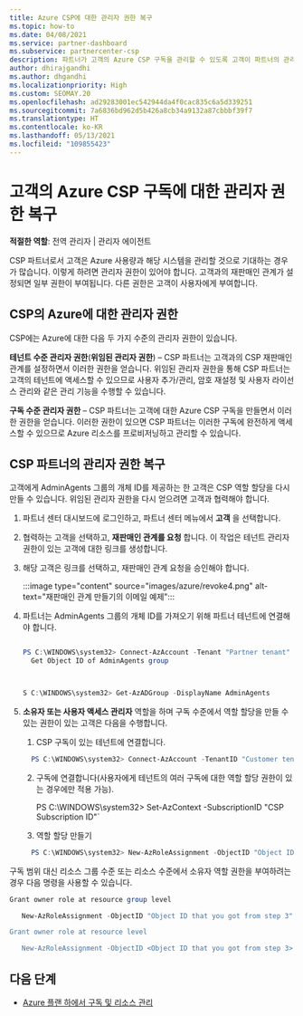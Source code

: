 ```yaml
---
title: Azure CSP에 대한 관리자 권한 복구
ms.topic: how-to
ms.date: 04/08/2021
ms.service: partner-dashboard
ms.subservice: partnercenter-csp
description: 파트너가 고객의 Azure CSP 구독을 관리할 수 있도록 고객이 파트너의 관리자 권한을 복구하도록 돕는 방법에 대해 알아봅니다.
author: dhirajgandhi
ms.author: dhgandhi
ms.localizationpriority: High
ms.custom: SEOMAY.20
ms.openlocfilehash: ad29283001ec542944da4f0cac835c6a5d339251
ms.sourcegitcommit: 7a6836bd962d5b426a8cb34a9132a87cbbbf39f7
ms.translationtype: HT
ms.contentlocale: ko-KR
ms.lasthandoff: 05/13/2021
ms.locfileid: "109855423"
---
```

# <a name="reinstate-admin-privileges-for-a-customers-azure-csp-subscriptions"></a>고객의 Azure CSP 구독에 대한 관리자 권한 복구  

**적절한 역할**: 전역 관리자 | 관리자 에이전트

CSP 파트너로서 고객은 Azure 사용량과 해당 시스템을 관리할 것으로 기대하는 경우가 많습니다. 이렇게 하려면 관리자 권한이 있어야 합니다. 고객과의 재판매인 관계가 설정되면 일부 권한이 부여됩니다. 다른 권한은 고객이 사용자에게 부여합니다.

## <a name="admin-privileges-for-azure-in-csp"></a>CSP의 Azure에 대한 관리자 권한

CSP에는 Azure에 대한 다음 두 가지 수준의 관리자 권한이 있습니다.

**테넌트 수준 관리자 권한**(**위임된 관리자 권한**) – CSP 파트너는 고객과의 CSP 재판매인 관계를 설정하면서 이러한 권한을 얻습니다. 위임된 관리자 권한을 통해 CSP 파트너는 고객의 테넌트에 액세스할 수 있으므로 사용자 추가/관리, 암호 재설정 및 사용자 라이선스 관리와 같은 관리 기능을 수행할 수 있습니다.

**구독 수준 관리자 권한** – CSP 파트너는 고객에 대한 Azure CSP 구독을 만들면서 이러한 권한을 얻습니다. 이러한 권한이 있으면 CSP 파트너는 이러한 구독에 완전하게 액세스할 수 있으므로 Azure 리소스를 프로비저닝하고 관리할 수 있습니다.

## <a name="reinstate-csp-partners-admin-privileges"></a>CSP 파트너의 관리자 권한 복구

고객에게 AdminAgents 그룹의 개체 ID를 제공하는 한 고객은 CSP 역할 할당을 다시 만들 수 있습니다. 위임된 관리자 권한을 다시 얻으려면 고객과 협력해야 합니다.

1. 파트너 센터 대시보드에 로그인하고, 파트너 센터 메뉴에서 **고객** 을 선택합니다.

2. 협력하는 고객을 선택하고, **재판매인 관계를 요청** 합니다. 이 작업은 테넌트 관리자 권한이 있는 고객에 대한 링크를 생성합니다.

3. 해당 고객은 링크를 선택하고, 재판매인 관계 요청을 승인해야 합니다.

   :::image type="content" source="images/azure/revoke4.png" alt-text="재판매인 관계 만들기의 이메일 예제":::

4. 파트너는 AdminAgents 그룹의 개체 ID를 가져오기 위해 파트너 테넌트에 연결해야 합니다.

  
    ```powershell

    PS C:\WINDOWS\system32> Connect-AzAccount -Tenant "Partner tenant"
      Get Object ID of AdminAgents group
   
    

   S C:\WINDOWS\system32> Get-AzADGroup -DisplayName AdminAgents
    ```


5. **소유자 또는 사용자 액세스 관리자** 역할을 하며 구독 수준에서 역할 할당을 만들 수 있는 권한이 있는 고객은 다음을 수행합니다.


    1. CSP 구독이 있는 테넌트에 연결합니다.
      ```powershell
        PS C:\WINDOWS\system32> Connect-AzAccount -TenantID "Customer tenant"
      ```

    2. 구독에 연결합니다(사용자에게 테넌트의 여러 구독에 대한 역할 할당 권한이 있는 경우에만 적용 가능).
   
         PS C:\WINDOWS\system32> Set-AzContext -SubscriptionID "CSP Subscription ID"`


    3. 역할 할당 만들기
    
    ```powershell
      PS C:\WINDOWS\system32> New-AzRoleAssignment -ObjectID "Object ID of the Admin Agents group- needs to be provided by partner" -RoleDefinitionName "Owner" -Scope "/subscriptions/CSP subscription ID"
    ```


구독 범위 대신 리소스 그룹 수준 또는 리소스 수준에서 소유자 역할 권한을 부여하려는 경우 다음 명령을 사용할 수 있습니다.


```powershell
Grant owner role at resource group level

   New-AzRoleAssignment -ObjectID "Object ID that you got from step 3" -RoleDefinitionName Owner -Scope "/subscriptions/"SubscriptionID of CSP subscription"/resourceGroups/"Resource group name"

Grant owner role at resource level

   New-AzRoleAssignment -ObjectID <Object ID that you got from step 3> -RoleDefinitionName Owner -Scope "Resource URI"
```


## <a name="next-steps"></a>다음 단계

- [Azure 플랜 하에서 구독 및 리소스 관리](azure-plan-manage.md)
